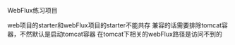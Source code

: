 WebFlux练习项目

web项目的starter和webFlux项目的starter不能共存
兼容的话需要排除tomcat容器，不然默认是启动tomcat容器
在tomcat下相关的webFlux路径是访问不到的
